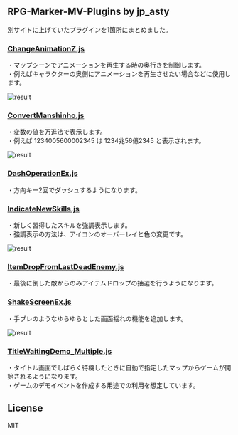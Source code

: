 ## RPG-Marker-MV-Plugins by jp_asty
別サイトに上げていたプラグインを1箇所にまとめました。  

### [ChangeAnimationZ.js](https://raw.githubusercontent.com/ste0/RPG-Marker-MV-Plugins/main/PluginTest/js/plugins/ChangeAnimationZ.js)
・マップシーンでアニメーションを再生する時の奥行きを制御します。  
・例えばキャラクターの奥側にアニメーションを再生させたい場合などに使用します。  

![result](https://github.com/ste0/RPG-Marker-MV-Plugins/blob/main/PluginTest/gif/ChangeAnimationZ.gif)

### [ConvertManshinho.js](https://raw.githubusercontent.com/ste0/RPG-Marker-MV-Plugins/main/PluginTest/js/plugins/ConvertManshinho.js)
・変数の値を万進法で表示します。  
・例えば 1234005600002345 は 1234兆56億2345 と表示されます。  

![result](https://github.com/ste0/RPG-Marker-MV-Plugins/blob/main/PluginTest/gif/ConvertManshinho.gif)

### [DashOperationEx.js](https://raw.githubusercontent.com/ste0/RPG-Marker-MV-Plugins/main/PluginTest/js/plugins/DashOperationEx.js)
・方向キー2回でダッシュするようになります。  

### [IndicateNewSkills.js](https://raw.githubusercontent.com/ste0/RPG-Marker-MV-Plugins/main/PluginTest/js/plugins/IndicateNewSkills.js)
・新しく習得したスキルを強調表示します。  
・強調表示の方法は、アイコンのオーバーレイと色の変更です。  

![result](https://github.com/ste0/RPG-Marker-MV-Plugins/blob/main/PluginTest/gif/IndicateNewSkills.gif)

### [ItemDropFromLastDeadEnemy.js](https://raw.githubusercontent.com/ste0/RPG-Marker-MV-Plugins/main/PluginTest/js/plugins/ItemDropFromLastDeadEnemy.js)
・最後に倒した敵からのみアイテムドロップの抽選を行うようになります。  

### [ShakeScreenEx.js](https://raw.githubusercontent.com/ste0/RPG-Marker-MV-Plugins/main/PluginTest/js/plugins/ShakeScreenEx.js)
・手ブレのようなゆらゆらとした画面揺れの機能を追加します。  

![result](https://github.com/ste0/RPG-Marker-MV-Plugins/blob/main/PluginTest/gif/ShakeScreenEx.gif)

### [TitleWaitingDemo_Multiple.js](https://raw.githubusercontent.com/ste0/RPG-Marker-MV-Plugins/main/PluginTest/js/plugins/TitleWaitingDemo_Multiple.js)
・タイトル画面でしばらく待機したときに自動で指定したマップからゲームが開始されるようになります。  
・ゲームのデモイベントを作成する用途での利用を想定しています。  

## License
MIT

